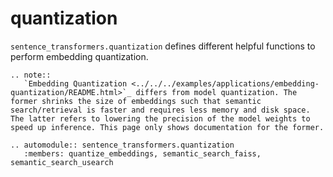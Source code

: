 # quantization
`sentence_transformers.quantization` defines different helpful functions to perform embedding quantization. 

```{eval-rst}
.. note::
   `Embedding Quantization <../../../examples/applications/embedding-quantization/README.html>`_ differs from model quantization. The former shrinks the size of embeddings such that semantic search/retrieval is faster and requires less memory and disk space. The latter refers to lowering the precision of the model weights to speed up inference. This page only shows documentation for the former.
```

```{eval-rst}
.. automodule:: sentence_transformers.quantization
   :members: quantize_embeddings, semantic_search_faiss, semantic_search_usearch
```
